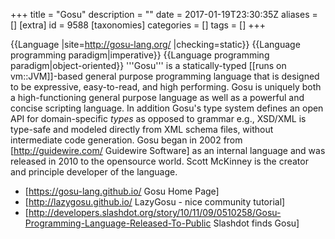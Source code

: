 +++
title = "Gosu"
description = ""
date = 2017-01-19T23:30:35Z
aliases = []
[extra]
id = 9588
[taxonomies]
categories = []
tags = []
+++

{{Language
|site=http://gosu-lang.org/
|checking=static}}
{{Language programming paradigm|imperative}}
{{Language programming paradigm|object-oriented}}
'''Gosu''' is a statically-typed [[runs on vm::JVM]]-based general purpose programming language that is designed to be expressive, easy-to-read, and high performing.  Gosu is uniquely both a high-functioning general purpose language as well as a powerful and concise scripting language.  In addition Gosu's type system defines an open API for domain-specific *types* as opposed to grammar e.g., XSD/XML is type-safe and modeled directly from XML schema files, without intermediate code generation.  Gosu began in 2002 from [http://guidewire.com/ Guidewire Software] as an internal language and was released in 2010 to the opensource world.  Scott McKinney is the creator and principle developer of the language.

* [https://gosu-lang.github.io/ Gosu Home Page]
* [http://lazygosu.github.io/ LazyGosu - nice community tutorial]
* [http://developers.slashdot.org/story/10/11/09/0510258/Gosu-Programming-Language-Released-To-Public Slashdot finds Gosu]
